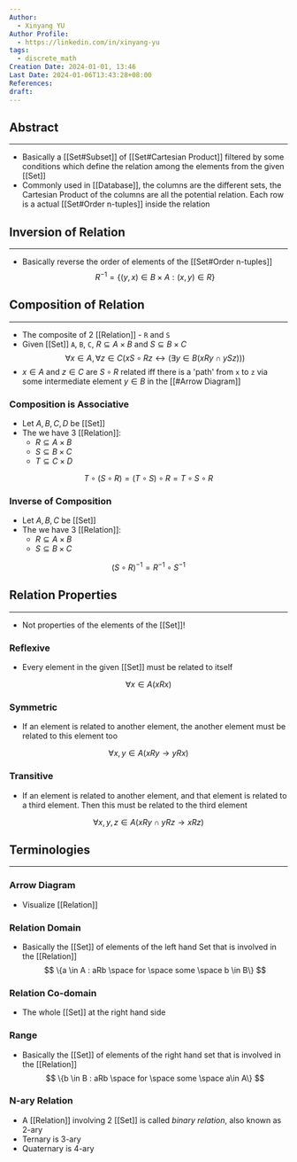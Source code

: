 ```yaml
---
Author:
  - Xinyang YU
Author Profile:
  - https://linkedin.com/in/xinyang-yu
tags:
  - discrete_math
Creation Date: 2024-01-01, 13:46
Last Date: 2024-01-06T13:43:28+08:00
References: 
draft: 
---
```

## Abstract
---
- Basically a [[Set#Subset]] of [[Set#Cartesian Product]] filtered by some conditions which define the relation among the elements from the given [[Set]]
- Commonly used in [[Database]], the columns are the different sets, the Cartesian Product of the columns are all the potential relation. Each row is a actual [[Set#Order n-tuples]] inside the relation



## Inversion of Relation
---
- Basically reverse the order of elements of the [[Set#Order n-tuples]]
$$
R^{-1} = \{(y,x) \in B \times A : (x,y) \in R\}
$$

## Composition of Relation
---
- The composite of 2 [[Relation]] - `R` and `S`
- Given [[Set]] `A`, `B`, `C`, $R \subseteq A \times B$ and $S \subseteq B \times C$
$$
\forall x \in A, \forall z \in C (x S \circ R z \leftrightarrow (\exists y \in B (xRy \cap ySz)))
$$
- $x \in A$ and $z \in C$ are $S\circ R$ related iff there is a 'path' from `x` to `z` via some intermediate element $y \in B$ in the [[#Arrow Diagram]]

### Composition is Associative
- Let $A, B, C, D$ be [[Set]]
- The we have 3 [[Relation]]: 
	- $R \subseteq A \times B$
	- $S \subseteq B \times C$
	- $T\subseteq C \times D$

$$
T \circ (S\circ R) = (T\circ S) \circ R = T \circ S \circ R
$$
### Inverse of Composition
- Let $A, B, C$ be [[Set]]
- The we have 3 [[Relation]]: 
	- $R \subseteq A \times B$
	- $S \subseteq B \times C$

$$
(S \circ R)^{-1} = R^{-1} \circ S^{-1}
$$

## Relation Properties 
---
- Not properties of the elements of the [[Set]]!
### Reflexive 
- Every element in the given [[Set]] must be related to itself

$$
\forall x \in A (xRx)
$$

### Symmetric
- If an element is related to another element, the another element must be related to this element too

$$
\forall x,y \in A (xRy \rightarrow yRx)
$$

### Transitive
- If an element is related to another element, and that element is related to a third element. Then this must be related to the third element

$$
\forall x,y,z \in A (xRy \cap yRz \rightarrow xRz)
$$

## Terminologies
---
### Arrow Diagram 
- Visualize  [[Relation]]

### Relation Domain
- Basically the [[Set]] of elements of the left hand Set that is involved in the [[Relation]]
$$
\{a \in A : aRb \space for \space some \space b \in B\}
$$

### Relation Co-domain
- The whole [[Set]] at the right hand side

### Range
- Basically the [[Set]] of elements of the right hand set that is involved in the [[Relation]]
$$
\{b \in B : aRb \space for \space some \space a\in A\}
$$

### N-ary Relation 
- A [[Relation]] involving 2 [[Set]] is called *binary relation*, also known as 2-ary
- Ternary is 3-ary
- Quaternary is 4-ary

